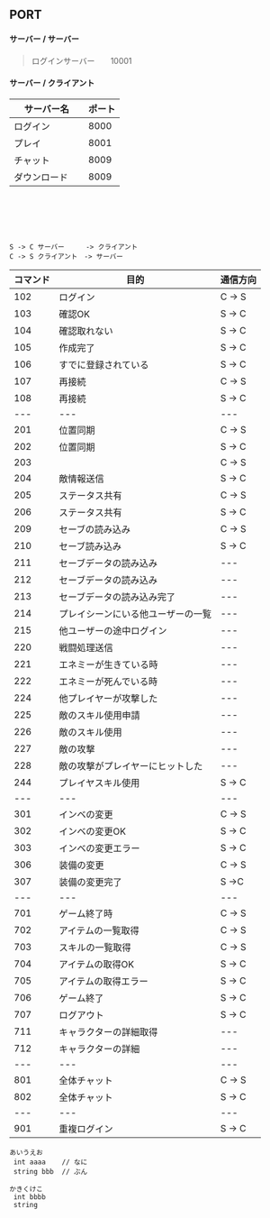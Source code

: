 ## PORT
#### サーバー / サーバー
>ログインサーバー　　10001

#### サーバー / クライアント
|  サーバー名  |  ポート  |
| ----------- | -------- |
|ログイン      |  8000    |
| プレイ    　 |  8001    |
|チャット      |8009      |
|ダウンロード 　|8009      |

<br>
<br>
<br>
<br>

```
S -> C サーバー 　 　-> クライアント
C -> S クライアント　-> サーバー
```
|コマンド|目的|通信方向|
|---|---|---|
|102|ログイン          |C -> S|
|103|確認OK           |S -> C|
|104|確認取れない      |S -> C|
|105|作成完了          |S -> C|
|106|すでに登録されている|S -> C|
|107|再接続            |C -> S|
|108|再接続            |S -> C|
|---|---|---|
|201|位置同期           |C -> S|
|202|位置同期           |S -> C|
|203|       |C -> S|
|204|敵情報送信       |S -> C|
|205|ステータス共有     |C -> S|
|206|ステータス共有     |S -> C|
|209|セーブの読み込み|C -> S|
|210|セーブ読み込み|S -> C|
|211|セーブデータの読み込み|---|
|212|セーブデータの読み込み|---|
|213|セーブデータの読み込み完了|---|
|214|プレイシーンにいる他ユーザーの一覧|---|
|215|他ユーザーの途中ログイン|---|
|220|戦闘処理送信|---|
|221|エネミーが生きている時|---|
|222|エネミーが死んでいる時|---|
|224|他プレイヤーが攻撃した|---|
|225|敵のスキル使用申請|---|
|226|敵のスキル使用|---|
|227|敵の攻撃|---|
|228|敵の攻撃がプレイヤーにヒットした|---|
|244|プレイヤスキル使用       |S -> C|
|---|---|---|
|301|インベの変更|C -> S|
|302|インベの変更OK|S -> C|
|303|インベの変更エラー|S -> C|
|306|装備の変更|C -> S|
|307|装備の変更完了|S ->C|
|---|---|---|
|701|ゲーム終了時       |C -> S|
|702|アイテムの一覧取得  |C -> S|
|703|スキルの一覧取得   |C -> S|
|704|アイテムの取得OK|S -> C|
|705|アイテムの取得エラー|S -> C|
|706|ゲーム終了|S -> C|
|707|ログアウト|S -> C|
|711|キャラクターの詳細取得|---|
|712|キャラクターの詳細|---|
|---|---|---|
|801|全体チャット       |C -> S|
|802|全体チャット       |S -> C|
|---|---|---|
|901|重複ログイン       |S -> C|

```
あいうえお
 int aaaa    // なに
 string bbb  // ぶん
```
```
かきくけこ
 int bbbb
 string
```